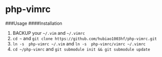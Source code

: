 php-vimrc
=========
###Usage
####Installation
1. BACKUP your `~/.vim` and `~/.vimrc`
2. `cd ~` and `git clone https://github.com/hubiao1003hf/php-vimrc.git`
3. `ln -s  php-vimrc ~/.vim` and `ln -s  php-vimrc/vimrc ~/.vimrc`
4. `cd ~/php-vimrc` and `git submodule init && git submodule update`
